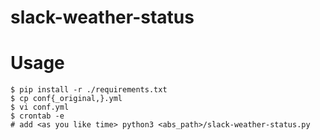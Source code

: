# slack-weather-status

# Usage

```
$ pip install -r ./requirements.txt
$ cp conf{_original,}.yml
$ vi conf.yml
$ crontab -e
# add <as you like time> python3 <abs_path>/slack-weather-status.py
```

